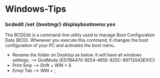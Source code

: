 # Windows-Tips

### bcdedit /set {bootmgr} displaybootmenu yes
The BCDEdit is a command-line utility used to manage Boot Configuration Data (BCD). Whenever you execute this command, it changes the boot configuration of your PC and activates the boot menu.

- Rename the folder on Desktop as below. It will have all windows settings. --> GodMode.{ED7BA470-8E54-465E-825C-99712043E01C}
- Print Snip --> Shift + WIN + S
- Emoji Tab --> WIN + ; 
